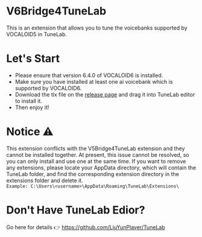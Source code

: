 # V6Bridge4TuneLab
This is an extension that allows you to tune the voicebanks supported by VOCALOID5 in TuneLab.

# Let's Start
- Please ensure that version 6.4.0 of VOCALOID6 is installed.
- Make sure you have installed at least one ai voicebank which is supported by VOCALOID6.
- Download the tlx file on the [release page](https://github.com/Kurokitu/V6Bridge4TuneLab/releases) and drag it into TuneLab editor to install it.
- Then enjoy it!

# Notice ⚠
This extension conflicts with the V5Bridge4TuneLab extension and they cannot be installed together.
At present, this issue cannot be resolved, so you can only install and use one at the same time.
If you want to remove any extensions, please locate your AppData directory, which will contain the TuneLab folder, and find the corresponding extension directory in the extensions folder and delete it.  
`Example: C:\Users\<username>\AppData\Roaming\TuneLab\Extensions\`

# Don't Have TuneLab Edior?
Go here for details 👉 https://github.com/LiuYunPlayer/TuneLab

